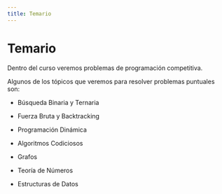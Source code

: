 ```yaml
---
title: Temario
---
```


# Temario

Dentro del curso veremos problemas de programación competitiva.

Algunos de los tópicos que veremos para resolver problemas puntuales son:

- Búsqueda Binaria y Ternaria

- Fuerza Bruta y Backtracking

- Programación Dinámica

- Algoritmos Codiciosos

- Grafos

- Teoría de Números

- Estructuras de Datos

